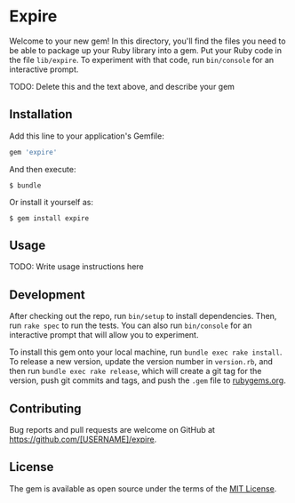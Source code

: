 # Expire

Welcome to your new gem! In this directory, you'll find the files you need to be able to package up your Ruby library into a gem. Put your Ruby code in the file `lib/expire`. To experiment with that code, run `bin/console` for an interactive prompt.

TODO: Delete this and the text above, and describe your gem

## Installation

Add this line to your application's Gemfile:

```ruby
gem 'expire'
```

And then execute:

    $ bundle

Or install it yourself as:

    $ gem install expire

## Usage

TODO: Write usage instructions here

## Development

After checking out the repo, run `bin/setup` to install dependencies. Then, run `rake spec` to run the tests. You can also run `bin/console` for an interactive prompt that will allow you to experiment.

To install this gem onto your local machine, run `bundle exec rake install`. To release a new version, update the version number in `version.rb`, and then run `bundle exec rake release`, which will create a git tag for the version, push git commits and tags, and push the `.gem` file to [rubygems.org](https://rubygems.org).

## Contributing

Bug reports and pull requests are welcome on GitHub at https://github.com/[USERNAME]/expire.

## License

The gem is available as open source under the terms of the [MIT License](https://opensource.org/licenses/MIT).
